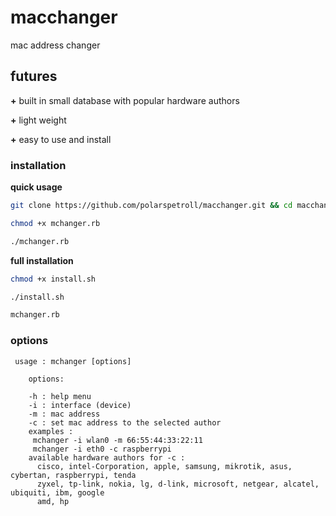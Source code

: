 # macchanger
mac address changer

## futures
**+** built in small database with popular hardware authors

**+** light weight 

**+** easy to use and install


### installation 

**quick usage**


```bash
git clone https://github.com/polarspetroll/macchanger.git && cd macchanger

chmod +x mchanger.rb

./mchanger.rb
```

**full installation**

```bash
chmod +x install.sh

./install.sh

mchanger.rb
```

### options

```
 usage : mchanger [options]

    options:

    -h : help menu
    -i : interface (device)
    -m : mac address
    -c : set mac address to the selected author
    examples :
     mchanger -i wlan0 -m 66:55:44:33:22:11
     mchanger -i eth0 -c raspberrypi
    available hardware authors for -c :
      cisco, intel-Corporation, apple, samsung, mikrotik, asus, cybertan, raspberrypi, tenda
      zyxel, tp-link, nokia, lg, d-link, microsoft, netgear, alcatel, ubiquiti, ibm, google
      amd, hp
```


